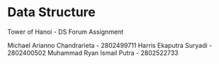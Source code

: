 # Data Structure

Tower of Hanoi - DS Forum Assignment

Michael Arianno Chandrarieta - 2802499711
Harris Ekaputra Suryadi - 2802400502
Muhammad Ryan Ismail Putra - 2802522733
